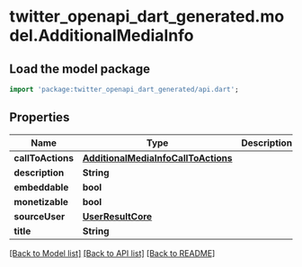 # twitter_openapi_dart_generated.model.AdditionalMediaInfo

## Load the model package
```dart
import 'package:twitter_openapi_dart_generated/api.dart';
```

## Properties
Name | Type | Description | Notes
------------ | ------------- | ------------- | -------------
**callToActions** | [**AdditionalMediaInfoCallToActions**](AdditionalMediaInfoCallToActions.md) |  | [optional] 
**description** | **String** |  | [optional] 
**embeddable** | **bool** |  | [optional] 
**monetizable** | **bool** |  | 
**sourceUser** | [**UserResultCore**](UserResultCore.md) |  | [optional] 
**title** | **String** |  | [optional] 

[[Back to Model list]](../README.md#documentation-for-models) [[Back to API list]](../README.md#documentation-for-api-endpoints) [[Back to README]](../README.md)


